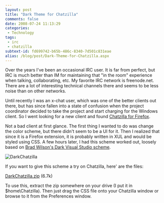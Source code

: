 ```yaml
---
layout: post
title: "Dark Theme for Chatzilla"
comments: false
date: 2008-07-24 11:13:29
categories:
 - Technology
tags:
 - irc
 - chatzilla
subtext-id: fd699742-b65b-486c-8340-7d501c831eae
alias: /blog/post/Dark-Theme-for-Chatzilla.aspx
---
```



Over the years I've been an occasional IRC user. It is far from perfect, but IRC is much better than IM for maintaining that "in the room" experience when talking, collaborating, etc. My favorite IRC network is freenode.net. There are a lot of interesting technical channels there and seems to be less noise than on other networks.

Until recently I was an x-chat user, which was one of the better clients out there, but has since fallen into a state of confusion when the project coordinator decided to take the project and start charging for the Windows client. So I went looking for a new client and found [Chatzilla for Firefox](http://chatzilla.hacksrus.com/).

Not a bad client at first glance. The first thing I wanted to do was change the color scheme, but there didn't seem to be a UI for it. Then I realized that since it is a Firefox extension, it is probably written in XUL and would be styled using CSS. A few hours later, I had this scheme worked out, loosely based on [Brad Wilson's Dark Visual Studio scheme](http://www.agileprogrammer.com/dotnetguy/archive/2006/09/07/19030.aspx).

![DarkChatzilla](/images/blog/WindowsLiveWriter/DarkThemeforChatzilla_AAA4/DarkChatzilla_3.png)

If you want to give this scheme a try on Chatzilla, here' are the files:

[DarkChatzilla.zip](http://www.peterprovost.org/Files/DarkChatzilla.zip) (6.7k)

To use this, extract the zip somewhere on your drive (I put it in $home\Chatzilla). Then just drag the CSS file onto your Chatzilla window or browse to it from the Preferences window.
